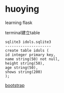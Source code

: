 # huoying
learning flask

terminal建立table
```
sqlite3 idols.sqlite3
---------------------
create table idols (
id integer primary key,  
name string(50) not null, 
height string(50), 
age string(50), 
shows string(200)
);
```
[bootstrap](https://getbootstrap.com/)
